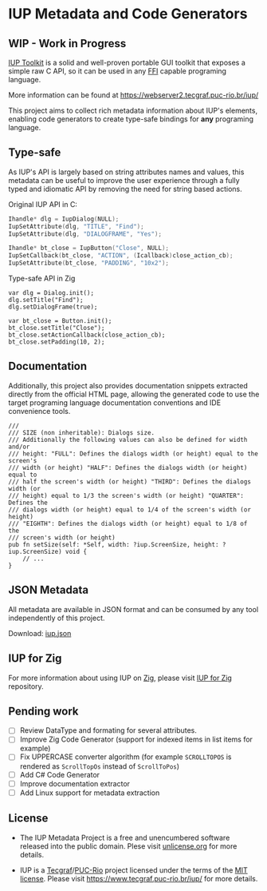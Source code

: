﻿# IUP Metadata and Code Generators 

## WIP - Work in Progress

[IUP Toolkit](https://webserver2.tecgraf.puc-rio.br/iup/) is a solid and well-proven portable GUI toolkit that exposes a simple raw C API, so it can be used in any [FFI](https://en.wikipedia.org/wiki/Foreign_function_interface) capable programing language.

More information can be found at
https://webserver2.tecgraf.puc-rio.br/iup/

This project aims to collect rich metadata information about IUP's elements, enabling code generators to create type-safe bindings for **any** programing language.

## Type-safe

As IUP's API is largely based on string attributes names and values, this metadata can be useful to improve the user experience through a fully typed and idiomatic API by removing the need for string based actions.

Original IUP API in C:

```C
Ihandle* dlg = IupDialog(NULL);
IupSetAttribute(dlg, "TITLE", "Find");
IupSetAttribute(dlg, "DIALOGFRAME", "Yes");

Ihandle* bt_close = IupButton("Close", NULL);
IupSetCallback(bt_close, "ACTION", (Icallback)close_action_cb);
IupSetAttribute(bt_close, "PADDING", "10x2");
```

Type-safe API in Zig

```Zig
var dlg = Dialog.init();
dlg.setTitle("Find");
dlg.setDialogFrame(true);

var bt_close = Button.init();
bt_close.setTitle("Close");
bt_close.setActionCallback(close_action_cb);
bt_close.setPadding(10, 2);
```

## Documentation

Additionally, this project also provides documentation snippets extracted directly from the official HTML page, allowing the generated code to use the target programing language documentation conventions and IDE convenience tools.

```Zig
/// 
/// SIZE (non inheritable): Dialogs size.
/// Additionally the following values can also be defined for width and/or
/// height: "FULL": Defines the dialogs width (or height) equal to the screen's
/// width (or height) "HALF": Defines the dialogs width (or height) equal to
/// half the screen's width (or height) "THIRD": Defines the dialogs width (or
/// height) equal to 1/3 the screen's width (or height) "QUARTER": Defines the
/// dialogs width (or height) equal to 1/4 of the screen's width (or height)
/// "EIGHTH": Defines the dialogs width (or height) equal to 1/8 of the
/// screen's width (or height)
pub fn setSize(self: *Self, width: ?iup.ScreenSize, height: ?iup.ScreenSize) void {
	// ...
}

```

## JSON Metadata

All metadata are available in JSON format and can be consumed by any tool independently of this project.

Download: [iup.json](https://github.com/batiati/IUPMetadata/raw/master/iup.json)

## IUP for Zig

For more information about using IUP on [Zig](https://ziglang.org/), please visit [IUP for Zig](https://github.com/batiati/IUPforZig) repository.

## Pending work

- [ ] Review DataType and formating for several attributes.
- [ ] Improve Zig Code Generator (support for indexed items in list items for example)
- [ ] Fix UPPERCASE converter algorithm (for example `SCROLLTOPOS` is rendered as `ScrollTopOs` instead of `ScrollToPos`)
- [ ] Add C# Code Generator
- [ ] Improve documentation extractor
- [ ] Add Linux support for metadata extraction

## License

* The IUP Metadata Project is a free and unencumbered software released into the public domain. Plese visit [unlicense.org](https://unlicense.org/) for more details.

* IUP is a [Tecgraf](http://www.tecgraf.puc-rio.br)/[PUC-Rio](http://www.puc-rio.br) project licensed under the terms of the [MIT license](http://www.opensource.org/licenses/mit-license.html). Please visit https://www.tecgraf.puc-rio.br/iup/ for more details.